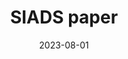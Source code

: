 ---
id: 202308SIADS
title: SIADS paper
excerpt: Paper on singular DMD accepted for publication in SIADS
date: 2023-08-01
exturl: https://epubs.siam.org/doi/10.1137/22M1475892
---